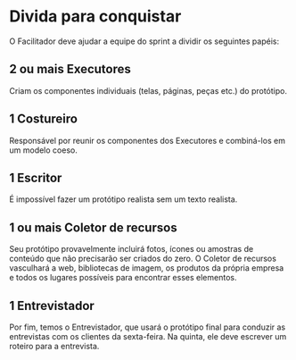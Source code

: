 # Divida para conquistar
O Facilitador deve ajudar a equipe do sprint a dividir os seguintes papéis:

## **2 ou mais Executores**
Criam os componentes individuais (telas, páginas, peças etc.) do protótipo.

## **1 Costureiro**
Responsável por reunir os componentes dos Executores e combiná-los em um modelo coeso.

## **1 Escritor**
É impossível fazer um protótipo realista sem um texto realista.

## **1 ou mais Coletor de recursos**
Seu protótipo provavelmente incluirá fotos, ícones ou amostras de conteúdo que não precisarão ser criados do zero. O Coletor de recursos vasculhará a web, bibliotecas de imagem, os produtos da própria empresa e todos os lugares possíveis para encontrar esses elementos.

## **1 Entrevistador**
Por fim, temos o Entrevistador, que usará o protótipo final para conduzir as entrevistas com os clientes da sexta-feira. Na quinta, ele deve escrever um roteiro para a entrevista.
